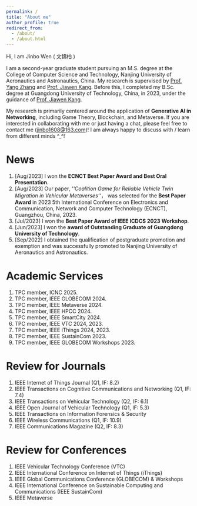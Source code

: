```yaml
---
permalink: /
title: "About me"
author_profile: true
redirect_from: 
  - /about/
  - /about.html
---
```


Hi, I am Jinbo Wen ( 文锦柏 )

I am a second-year graduate student pursuing an M.S. degree at the College of Computer Science and Technology, Nanjing University of Aeronautics and Astronautics, China. My research is supervised by [Prof. Yang Zhang](https://faculty.nuaa.edu.cn/yang/zh_CN/index.htm) and [Prof. Jiawen Kang](https://teacher.gdut.edu.cn/kangjiawen/zh_CN/index.htm). Before this, I completed my B.Sc. degree at Guangdong University of Technology, China, in 2023, under the guidance of [Prof. Jiawen Kang](https://teacher.gdut.edu.cn/kangjiawen/zh_CN/index.htm). <!--Currently, I work as a research assistant in [MetaX Lab](https://www.metaxlab.top/).-->

My research is primarily centered around the application of **Generative AI in Networking**, including Game Theory, Blockchain, and Metaverse. If you are interested in collaborating with me or just having a chat, please feel free to contact me (jinbo1608@163.com)! I am always happy to discuss with / learn from different minds ^_^!

News
======
1. [Aug/2023] I won the **ECNCT Best Paper Award and Best Oral Presentation**.
2. [Aug/2023] Our paper, *''Coalition Game for Reliable Vehicle Twin Migration in Vehicular Metaverses''*， was selected for the **Best Paper Award** in 2023 5th International Conference on Electronics and Communication, Network and Computer Technology (ECNCT), Guangzhou, China, 2023.
3. [Jul/2023] I won the **Best Paper Award of IEEE ICDCS 2023 Workshop**.
4. [Jun/2023] I won the **award of Outstanding Graduate of Guangdong University of Technology**.
5. [Sep/2022] I obtained the qualification of postgraduate promotion and exemption and was successfully promoted to Nanjing University of Aeronautics and Astronautics.

Academic Services
======
1. TPC member, ICNC 2025.
2. TPC member, IEEE GLOBECOM 2024.
3. TPC member, IEEE Metaverse 2024.
4. TPC member, IEEE HPCC 2024.
5. TPC member, IEEE SmartCity 2024.
6. TPC member, IEEE VTC 2024, 2023.
7. TPC member, IEEE iThings 2024, 2023.
8. TPC member, IEEE SustainCom 2023.
9. TPC member, IEEE GLOBECOM Workshops 2023.

Review for Journals
======
1.  IEEE Internet of Things Journal (Q1, IF: 8.2)
2.  IEEE Transactions on Cognitive Communications and Networking (Q1, IF: 7.4)
3.  IEEE Transactions on Vehicular Technology (Q2, IF: 6.1)
4.  IEEE Open Journal of Vehicular Technology (Q1, IF: 5.3)
5.  IEEE Transactions on Information Forensics & Security
6.  IEEE Wireless Communications (Q1, IF: 10.9)
7.  IEEE Communications Magazine (Q2, IF: 8.3)
<!-- 8.  EURASIP Journal on Wireless Communications and Networking -->
<!-- 9.  International Journal of Network Management -->
<!-- 10. Transactions on Emerging Telecommunications Technologies -->
<!-- 11. IEEE Transactions on Machine Learning in Communications and Networking -->
<!-- 12. IET Communications -->
<!-- 13. Expert Systems -->
<!-- 14. Software: Practice and Experience -->
<!-- 15. IEEE Data Descriptions-->
<!-- 16. Cybersecurity -->

Review for Conferences
======
1. IEEE Vehicular Technology Conference (VTC)
2. IEEE International Conference on Internet of Things (iThings)
3. IEEE Global Communications Conference (GLOBECOM) & Workshops
4. IEEE International Conference on Sustainable Computing and Communications (IEEE SustainCom)
5. IEEE Metaverse
